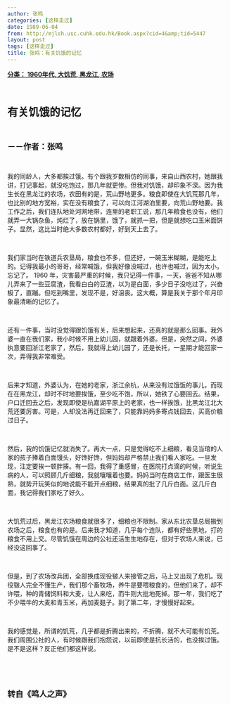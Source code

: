 ```yaml
---
author: 张鸣
categories: [这样走过]
date: 1989-06-04
from: http://mjlsh.usc.cuhk.edu.hk/Book.aspx?cid=4&amp;tid=5447
layout: post
tags: [这样走过]
title: 张鸣：有关饥饿的记忆
---
```


<div style="margin: 15px 10px 10px 0px;">
<div>
<span id="ctl00_ContentPlaceHolder1_chapter1_SubjectLabel" style="font-weight:bold;text-decoration:underline;">
   分类： 1960年代, 大饥荒, 黑龙江, 农场
  </span>
</div>
<p class="p1">
<b>
<font size="5">
<span class="s1">
</span>
<br/>
</font>
</b>
</p>
<p class="p2">
<span class="s1">
<b>
<font size="5">
     有关饥饿的记忆
    </font>
</b>
</span>
</p>
<p class="p1">
<b>
<font size="4">
<span class="s1">
</span>
<br/>
</font>
</b>
</p>
<p class="p2">
<span class="s1">
<b>
<font size="4">
     －－作者：张鸣
    </font>
</b>
</span>
</p>
<p class="p1">
<span class="s1">
</span>
<br/>
</p>
<p class="p2">
<span class="s1">
   我的同龄人，大多都挨过饿。有个跟我岁数相仿的同事，来自山西农村，她跟我讲，打记事起，就没吃饱过，那几年就更惨。但我对饥饿，却印象不深。因为我生长在黑龙江的农场，农田有的是，荒山野地更多。粮食即使在大饥荒那几年，也比别的地方宽裕，实在没有粮食了，可以向江河湖泊里要，向荒山野地要。我工作之后，我们连队地处河网地带，连里的老职工说，那几年粮食也没有，他们就弄一大锅杂鱼，炖烂了，放在锅里，饿了，就抓一把，但是就想吃口玉米面饼子。显然，这比当时绝大多数农村都好，好到天上去了。
  </span>
</p>
<p class="p1">
<span class="s1">
</span>
<br/>
</p>
<p class="p2">
<span class="s1">
   我们家当时在铁道兵农垦局，粮食也不多，但还好，一碗玉米糊糊，是能吃上的。记得我最小的哥哥，经常喊饿，但我好像没喊过，也许也喊过，因为太小，忘记了。
  </span>
<span class="s2">
   1960
  </span>
<span class="s1">
   年，灾害最严重的时候，我只记得一件事，一天，爸爸不知从哪儿弄来了一些豆腐渣，我看白白的豆渣，以为是白面，多少日子没吃过了，兴奋极了，直蹦。但吃到嘴里，发现不是，好沮丧。这大概，算是我关于那个年月印象最清晰的记忆了。
  </span>
</p>
<p class="p1">
<span class="s1">
</span>
<br/>
</p>
<p class="p2">
<span class="s1">
   还有一件事，当时没觉得跟饥饿有关，后来想起来，还真的就是那么回事。我外婆一直在我们家，我小时候不用上幼儿园，就跟着外婆。但是，突然之间，外婆执意要回浙江老家了，然后，我就得上幼儿园了，还是长托，一星期才能回家一次，弄得我非常难受。
  </span>
</p>
<p class="p1">
<span class="s1">
</span>
<br/>
</p>
<p class="p2">
<span class="s1">
   后来才知道，外婆认为，在她的老家，浙江余杭，从来没有过饿饭的事儿，而现在在黑龙江，却时不时地要挨饿，至少吃不饱，所以，她铁了心要回去。结果，户口迁回去之后，发现即使是杭嘉湖平原上的老家，也一样挨饿，比黑龙江北大荒还要厉害。可是，人却没法再迁回来了，只能靠妈妈多寄点钱回去，买高价粮过日子。
  </span>
</p>
<p class="p1">
<span class="s1">
</span>
<br/>
</p>
<p class="p2">
<span class="s1">
   然后，我的饥饿记忆就消失了。再大一点，只是觉得吃不上细粮，看见当琯的人家的孩子捧着白面馒头，好馋好馋，但妈妈却严格禁止我们看人家吃。一旦发现，注定要挨一顿胖揍。有一回，我得了重感冒，在医院打点滴的时候，听说生病的人，可以照顾几斤细粮，我就嚷嚷着也要。妈妈当时在商店工作，跟医生很熟，就势开玩笑似的地说能不能开点细粮，结果真的批了几斤白面。这几斤白面，我记得我们家吃了好久。
  </span>
</p>
<p class="p1">
<span class="s1">
</span>
<br/>
</p>
<p class="p2">
<span class="s1">
   大饥荒过后，黑龙江农场粮食就很多了，细粮也不限制。家从东北农垦总局搬到农场之后，粮食也有的是。后来我才知道，几乎每个连队，都有好些黑地，打的粮食不用上交。尽管饥饿在周边的公社还活生生地存在，但对于农场人来说，已经没这回事了。
  </span>
</p>
<p class="p1">
<span class="s1">
</span>
<br/>
</p>
<p class="p2">
<span class="s1">
   但是，到了农场改兵团，全部换成现役皲人来接管之后，马上又出现了危机。现役皲人完全不懂生产，我们那个畜牧场，养牛是要喂粮食的，但他们来了，却不许喂，种的青储饲料和大麦，让人来吃，而牛则大批地死掉。那一年，我们吃了不少喂牛的大麦和青玉米，再加麦麸子。到了第二年，才慢慢好起来。
  </span>
</p>
<p class="p1">
<span class="s1">
</span>
<br/>
</p>
<p class="p2">
<span class="s1">
   我的感觉是，所谓的饥荒，几乎都是折腾出来的，不折腾，就不大可能有饥荒。我们周围公社的人，有时候跟我们抱怨说，以前即使是抗长活的，也没挨过饿。是不是这样？反正他们都这样说。
  </span>
</p>
<p class="p1">
<span class="s1">
</span>
<br/>
</p>
<p class="p1">
<b>
<font size="4">
<span class="s1">
</span>
<br/>
</font>
</b>
</p>
<p class="p2">
<span class="s1">
<b>
<font size="4">
     转自《鸣人之声》
    </font>
</b>
</span>
</p>
</div>
